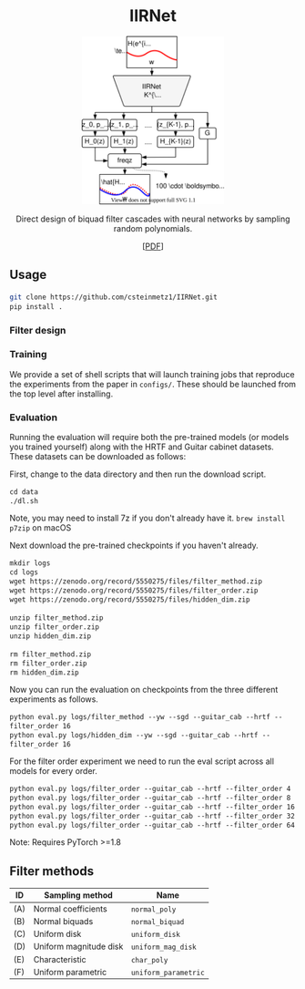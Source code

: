 <div  align="center">

# IIRNet

<img width="250px" src="docs/iirnet-vertical.svg">

Direct design of biquad filter cascades with neural networks by sampling random polynomials.

[[PDF]()]

</div>

## Usage

```bash
git clone https://github.com/csteinmetz1/IIRNet.git
pip install .
```

### Filter design 

### Training

We provide a set of shell scripts that will launch training jobs 
that reproduce the experiments from the paper in `configs/`.
These should be launched from the top level after installing. 

### Evaluation
Running the evaluation will require both the pre-trained models (or models you trained yourself)
along with the HRTF and Guitar cabinet datasets. 
These datasets can be downloaded as follows:

First, change to the data directory and then run the download script.
```
cd data
./dl.sh
```

Note, you may need to install 7z if you don't already have it. 
```brew install p7zip``` on macOS

Next download the pre-trained checkpoints if you haven't already.

```
mkdir logs
cd logs 
wget https://zenodo.org/record/5550275/files/filter_method.zip
wget https://zenodo.org/record/5550275/files/filter_order.zip
wget https://zenodo.org/record/5550275/files/hidden_dim.zip

unzip filter_method.zip
unzip filter_order.zip
unzip hidden_dim.zip

rm filter_method.zip
rm filter_order.zip
rm hidden_dim.zip
```

Now you can run the evaluation on checkpoints from the three different experiments as follows.

```
python eval.py logs/filter_method --yw --sgd --guitar_cab --hrtf --filter_order 16
python eval.py logs/hidden_dim --yw --sgd --guitar_cab --hrtf --filter_order 16
```

For the filter order experiment we need to run the eval script across all models for every order.
```
python eval.py logs/filter_order --guitar_cab --hrtf --filter_order 4
python eval.py logs/filter_order --guitar_cab --hrtf --filter_order 8
python eval.py logs/filter_order --guitar_cab --hrtf --filter_order 16
python eval.py logs/filter_order --guitar_cab --hrtf --filter_order 32
python eval.py logs/filter_order --guitar_cab --hrtf --filter_order 64
```

Note: Requires PyTorch >=1.8

## Filter methods 

| ID  | Sampling method        | Name                  | 
| --- | ---------------------- | --------------------- |
| (A) | Normal coefficients    |  `normal_poly`        |
| (B) | Normal biquads         |  `normal_biquad`      |
| (C) | Uniform disk           |  `uniform_disk`       |
| (D) | Uniform magnitude disk |  `uniform_mag_disk`   |
| (E) | Characteristic         |  `char_poly`          |
| (F) | Uniform parametric     |  `uniform_parametric` |